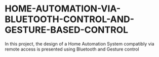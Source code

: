 # HOME-AUTOMATION-VIA-BLUETOOTH-CONTROL-AND-GESTURE-BASED-CONTROL
In this project, the design of a Home Automation System compatibly via remote access is presented using Bluetooth and Gesture control

